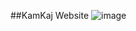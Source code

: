 ##KamKaj Website
![image](https://github.com/Fasih-Nasir/project15/assets/154458171/4561b178-9a22-4962-b4ff-8a2d6417a864)

